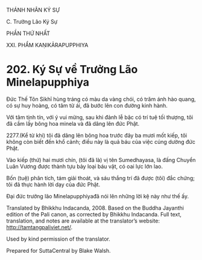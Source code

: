 THÁNH NHÂN KÝ SỰ

C. Trưởng Lão Ký Sự

PHẦN THỨ NHẤT

XXI. PHẨM KAṆIKĀRAPUPPHIYA

# 202\. Ký Sự về Trưởng Lão Minelapupphiya

Đức Thế Tôn Sikhī hùng tráng có màu da vàng chói, có trăm ánh hào quang, có sự huy hoàng, có tâm từ ái, đã bước lên con đường kinh hành.

Với tâm tịnh tín, với ý vui mừng, sau khi đảnh lễ bậc có trí tuệ tối thượng, tôi đã cầm lấy bông hoa minela và đã dâng lên đức Phật.

2277.(Kể từ khi) tôi đã dâng lên bông hoa trước đây ba mươi mốt kiếp, tôi không còn biết đến khổ cảnh; điều này là quả báu của việc cúng dường đức Phật.

Vào kiếp (thứ) hai mươi chín, (tôi đã là) vị tên Sumedhayasa, là đấng Chuyển Luân Vương được thành tựu bảy loại báu vật, có oai lực lớn lao.

Bốn (tuệ) phân tích, tám giải thoát, và sáu thắng trí đã được (tôi) đắc chứng; tôi đã thực hành lời dạy của đức Phật.

Đại đức trưởng lão Minelapupphiyađã nói lên những lời kệ này như thế ấy.

Translated by Bhikkhu Indacanda, 2008. Based on the Buddha Jayanthi edition of the Pali canon, as corrected by Bhikkhu Indacanda. Full text, translation, and notes are available at the translator’s website: http://tamtangpaliviet.net/.

Used by kind permission of the translator.

Prepared for SuttaCentral by Blake Walsh.